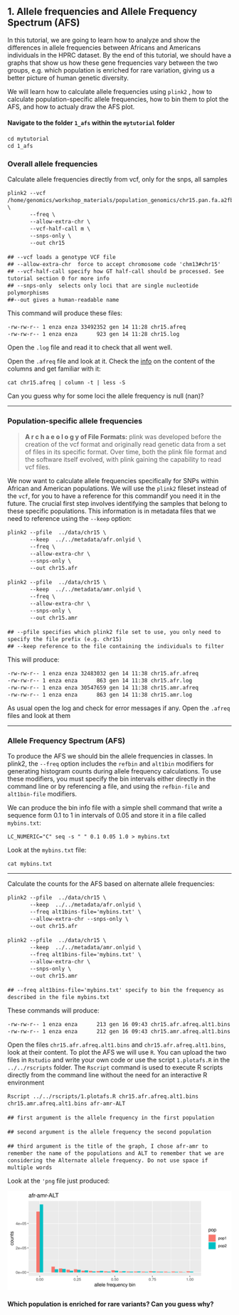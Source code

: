 ## 1. Allele frequencies and Allele Frequency Spectrum (AFS) 

In this tutorial, we are going to learn how to analyze and show the differences in allele frequencies between Africans and Americans individuals in the HPRC dataset. By the end of this tutorial, we should have a graphs that show us how these gene frequencies vary between the two groups, e.g. which population is enriched for rare variation, giving us a better picture of human genetic diversity.

We will learn how to calculate allele frequencies using `plink2` , how to calculate population-specific allele frequencies, how to bin them to plot the AFS, and how to actualy draw the AFS plot.  


#### Navigate to the folder `1_afs` within the `mytutorial` folder 

```shell
cd mytutorial
cd 1_afs
```

### Overall allele frequencies 
Calculate allele frequencies directly from vcf, only for the snps, all samples 

``` shell
plink2 --vcf /home/genomics/workshop_materials/population_genomics/chr15.pan.fa.a2fb268.4030258.6a1ecc2.smooth.reliable.vcf.gz \
       --freq \
       --allow-extra-chr \
       --vcf-half-call m \
       --snps-only \
       --out chr15

## --vcf loads a genotype VCF file
## --allow-extra-chr  force to accept chromosome code 'chm13#chr15'
## --vcf-half-call specify how GT half-call should be processed. See tutorial section 0 for more info
## --snps-only  selects only loci that are single nucleotide polymorphisms 
##--out gives a human-readable name 

```

This command will produce these files: 

```shell
-rw-rw-r-- 1 enza enza 33492352 gen 14 11:28 chr15.afreq
-rw-rw-r-- 1 enza enza      923 gen 14 11:28 chr15.log
```

Open the `.log` file  and read it to check that all went well. 

Open the `.afreq` file and look at it. Check the [info](https://www.cog-genomics.org/plink/2.0/formats#afreq) on the content of the columns and get familiar with it:  

```shell 
cat chr15.afreq | column -t | less -S 
```
Can you guess why for some loci the allele frequency is null (nan)? 

***
### Population-specific allele frequencies 

> **A r c h a e o l o g y  of File Formats:** plink was developed before the creation of the vcf format and originally read genetic data from a set of files in its specific format. Over time, both the plink file format and the software itself evolved, with plink gaining the capability to read vcf files.

We now want to calculate allele frequencies specifically for SNPs within African and American populations. We will use the `plink2` fileset instead of the `vcf`, for you to have a reference for this commandif you need it in the future. The crucial first step involves identifying the samples that belong to these specific populations. This information is in metadata files that we need to reference using the `--keep` option:  

```shell
plink2 --pfile  ../data/chr15 \
       --keep  ../../metadata/afr.onlyid \
       --freq \
       --allow-extra-chr \
       --snps-only \
       --out chr15.afr 

plink2 --pfile  ../data/chr15 \
       --keep  ../../metadata/amr.onlyid \
       --freq \
       --allow-extra-chr \
       --snps-only \
       --out chr15.amr 

## --pfile specifies which plink2 file set to use, you only need to specify the file prefix (e.g. chr15) 
## --keep reference to the file containing the individuals to filter 
```

This will produce: 
```shell
-rw-rw-r-- 1 enza enza 32483032 gen 14 11:38 chr15.afr.afreq
-rw-rw-r-- 1 enza enza      863 gen 14 11:38 chr15.afr.log
-rw-rw-r-- 1 enza enza 30547659 gen 14 11:38 chr15.amr.afreq
-rw-rw-r-- 1 enza enza      863 gen 14 11:38 chr15.amr.log

```

As usual open the log and check for error messages if any. 
Open the `.afreq` files and look at them 
 
***
### Allele Frequency Spectrum (AFS) 
To produce the AFS we should bin the allele frequencies in classes. In plink2, the `--freq` option includes the `refbin` and `alt1bin` modifiers for generating histogram counts during allele frequency calculations. To use these modifiers, you must specify the bin intervals either directly in the command line or by referencing a file, and using the `refbin-file` and `alt1bin-file` modifiers. 

We can produce the bin info file with a simple shell command that write a sequence form 0.1 to 1 in intervals of 0.05 and store it in a file called `mybins.txt`: 
 
```shell
LC_NUMERIC="C" seq -s " " 0.1 0.05 1.0 > mybins.txt
````

Look at the `mybins.txt` file: 

```shell
cat mybins.txt 
```

***
Calculate the counts for the AFS based on alternate allele frequencies:  

```shell
plink2 --pfile  ../data/chr15 \
       --keep  ../../metadata/afr.onlyid \
       --freq alt1bins-file='mybins.txt' \
       --allow-extra-chr --snps-only \
       --out chr15.afr

plink2 --pfile  ../data/chr15 \
       --keep  ../../metadata/amr.onlyid \
       --freq alt1bins-file='mybins.txt' \
       --allow-extra-chr \
       --snps-only \
       --out chr15.amr

## --freq alt1bins-file='mybins.txt' specify to bin the frequency as described in the file mybins.txt 

```
These commands will produce:

```shell 
-rw-rw-r-- 1 enza enza      213 gen 16 09:43 chr15.afr.afreq.alt1.bins
-rw-rw-r-- 1 enza enza      212 gen 16 09:43 chr15.amr.afreq.alt1.bins
```
Open the files `chr15.afr.afreq.alt1.bins` and `chr15.afr.afreq.alt1.bins`, look at their content. To plot the AFS we will use `R`. You can upload the two files in `Rstudio` and write your own code or use the script `1.plotafs.R` in the `../../rscripts` folder.
The `Rscript` command is used to execute R scripts directly from the command line without the need for an interactive R environment

```shell
Rscript ../../rscripts/1.plotafs.R chr15.afr.afreq.alt1.bins chr15.amr.afreq.alt1.bins afr-amr-ALT

## first argument is the allele frequency in the first population 

## second argument is the allele frequency the second population 

## third argument is the title of the graph, I chose afr-amr to remember the name of the populations and ALT to remember that we are considering the Alternate allele frequency. Do not use space if multiple words 

```

Look at the `'png` file just produced: 

![afs](../img/afr-amr-ALT.png)


#### Which population is enriched for rare variants? Can you guess why? 


<!----
***
sfs of the reference allele 
```
plink2 --pfile  ../data/chr15 --keep  ../data/pop/afr.onlyid --freq refbins-file='mybins.txt'  --allow-extra-chr --snps-only   --out chr15.afr
```

```
plink2 --pfile  ../data/chr15 --keep  ../data/pop/amr.onlyid --freq refbins-file='mybins.txt'  --allow-extra-chr --snps-only   --out chr15.amr
```

```
Rscript  ../rscripts/plotafs.R chr15.afr.afreq.alt1.bins chr15.amr.afreq.alt1.bins afr-amr-REF
``` 
> 

